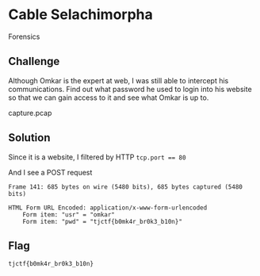 # Cable Selachimorpha
Forensics

## Challenge 

Although Omkar is the expert at web, I was still able to intercept his communications. Find out what password he used to login into his website so that we can gain access to it and see what Omkar is up to.

capture.pcap

## Solution

Since it is a website, I filtered by HTTP `tcp.port == 80`

And I see a POST request

	Frame 141: 685 bytes on wire (5480 bits), 685 bytes captured (5480 bits)

	HTML Form URL Encoded: application/x-www-form-urlencoded
	    Form item: "usr" = "omkar"
	    Form item: "pwd" = "tjctf{b0mk4r_br0k3_b10n}"

## Flag

	tjctf{b0mk4r_br0k3_b10n}
